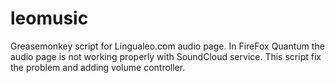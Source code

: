 # leomusic
Greasemonkey script for Lingualeo.com audio page.
In FireFox Quantum the audio page is not working properly with SoundCloud service. This script fix the problem and adding volume controller.
